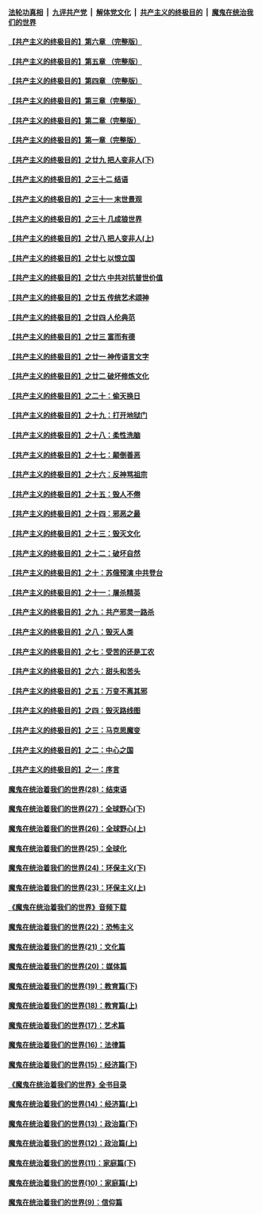 

####  [法轮功真相](../../../../basic/blob/master/README.md?t=07062102) &nbsp;|&nbsp; [九评共产党](../../../../9ping.md/blob/master/README.md?t=07062102) &nbsp;|&nbsp; [解体党文化](../../../../jtdwh.md/blob/master/README.md?t=07062102)  &nbsp;|&nbsp; [共产主义的终极目的](../../../../gczydzjmd.md/blob/master/README.md?t=07062102) &nbsp;|&nbsp; [魔鬼在统治我们的世界](../../../../mgztzwmdsj.md/blob/master/README.md?t=07062102) 

#### [【共产主义的终极目的】第六章 （完整版）](../pages/nsc422/n11428913.md?t=07062102) 

#### [【共产主义的终极目的】第五章 （完整版）](../pages/nsc422/n11428912.md?t=07062102) 

#### [【共产主义的终极目的】第四章 （完整版）](../pages/nsc422/n11428907.md?t=07062102) 

#### [【共产主义的终极目的】第三章（完整版）](../pages/nsc422/n11428848.md?t=07062102) 

#### [【共产主义的终极目的】第二章（完整版）](../pages/nsc422/n11428831.md?t=07062102) 

#### [【共产主义的终极目的】第一章（完整版）](../pages/nsc422/n11417651.md?t=07062102) 

#### [【共产主义的终极目的】之廿九 把人变非人(下)](../pages/nsc422/n11344140.md?t=07062102) 

#### [【共产主义的终极目的】之三十二 结语](../pages/nsc422/n11360535.md?t=07062102) 

#### [【共产主义的终极目的】之三十一 末世景观](../pages/nsc422/n11351129.md?t=07062102) 

#### [【共产主义的终极目的】之三十 几成狼世界](../pages/nsc422/n11348280.md?t=07062102) 

#### [【共产主义的终极目的】之廿八 把人变非人(上)](../pages/nsc422/n11340492.md?t=07062102) 

#### [【共产主义的终极目的】之廿七 以恨立国](../pages/nsc422/n11336944.md?t=07062102) 

#### [【共产主义的终极目的】之廿六 中共对抗普世价值](../pages/nsc422/n11324785.md?t=07062102) 

#### [【共产主义的终极目的】之廿五 传统艺术颂神](../pages/nsc422/n11296396.md?t=07062102) 

#### [【共产主义的终极目的】之廿四 人伦典范](../pages/nsc422/n11296397.md?t=07062102) 

#### [【共产主义的终极目的】之廿三 富而有德](../pages/nsc422/n11283598.md?t=07062102) 

#### [【共产主义的终极目的】之廿一 神传语言文字](../pages/nsc422/n11263265.md?t=07062102) 

#### [【共产主义的终极目的】之廿二 破坏修炼文化](../pages/nsc422/n11245728.md?t=07062102) 

#### [【共产主义的终极目的】之二十：偷天换日](../pages/nsc422/n11238846.md?t=07062102) 

#### [【共产主义的终极目的】之十九：打开地狱门](../pages/nsc422/n11206376.md?t=07062102) 

#### [【共产主义的终极目的】之十八：柔性洗脑](../pages/nsc422/n11199994.md?t=07062102) 

#### [【共产主义的终极目的】之十七：颠倒善恶](../pages/nsc422/n11179782.md?t=07062102) 

#### [【共产主义的终极目的】之十六：反神骂祖宗](../pages/nsc422/n11166798.md?t=07062102) 

#### [【共产主义的终极目的】之十五：毁人不倦](../pages/nsc422/n11166792.md?t=07062102) 

#### [【共产主义的终极目的】之十四：邪恶之最](../pages/nsc422/n11150249.md?t=07062102) 

#### [【共产主义的终极目的】之十三：毁灭文化](../pages/nsc422/n11135227.md?t=07062102) 

#### [【共产主义的终极目的】之十二：破坏自然](../pages/nsc422/n11135214.md?t=07062102) 

#### [【共产主义的终极目的】之十：苏俄预演 中共登台](../pages/nsc422/n11118424.md?t=07062102) 

#### [【共产主义的终极目的】之十一：屠杀精英](../pages/nsc422/n11118442.md?t=07062102) 

#### [【共产主义的终极目的】之九：共产邪灵一路杀](../pages/nsc422/n11114139.md?t=07062102) 

#### [【共产主义的终极目的】之八：毁灭人类](../pages/nsc422/n11108503.md?t=07062102) 

#### [【共产主义的终极目的】之七：受苦的还是工农](../pages/nsc422/n11101809.md?t=07062102) 

#### [【共产主义的终极目的】之六：甜头和苦头](../pages/nsc422/n11096971.md?t=07062102) 

#### [【共产主义的终极目的】之五：万变不离其邪](../pages/nsc422/n11091285.md?t=07062102) 

#### [【共产主义的终极目的】之四：毁灭路线图](../pages/nsc422/n11086284.md?t=07062102) 

#### [【共产主义的终极目的】之三：马克思魔变](../pages/nsc422/n11061941.md?t=07062102) 

#### [【共产主义的终极目的】之二：中心之国](../pages/nsc422/n11047728.md?t=07062102) 

#### [【共产主义的终极目的】之一：序言](../pages/nsc422/n11086077.md?t=07062102) 

#### [魔鬼在统治着我们的世界(28)：结束语](../pages/nsc422/n10936246.md?t=07062102) 

#### [魔鬼在统治着我们的世界(27)：全球野心(下)](../pages/nsc422/n10928319.md?t=07062102) 

#### [魔鬼在统治着我们的世界(26)：全球野心(上)](../pages/nsc422/n10900318.md?t=07062102) 

#### [魔鬼在统治着我们的世界(25)：全球化](../pages/nsc422/n10788205.md?t=07062102) 

#### [魔鬼在统治着我们的世界(24)：环保主义(下)](../pages/nsc422/n10695307.md?t=07062102) 

#### [魔鬼在统治着我们的世界(23)：环保主义(上)](../pages/nsc422/n10688613.md?t=07062102) 

#### [《魔鬼在统治着我们的世界》音频下载](../pages/nsc422/n10635553.md?t=07062102) 

#### [魔鬼在统治着我们的世界(22)：恐怖主义](../pages/nsc422/n10614727.md?t=07062102) 

#### [魔鬼在统治着我们的世界(21)：文化篇](../pages/nsc422/n10597706.md?t=07062102) 

#### [魔鬼在统治着我们的世界(20)：媒体篇](../pages/nsc422/n10586579.md?t=07062102) 

#### [魔鬼在统治着我们的世界(19)：教育篇(下)](../pages/nsc422/n10564808.md?t=07062102) 

#### [魔鬼在统治着我们的世界(18)：教育篇(上)](../pages/nsc422/n10526970.md?t=07062102) 

#### [魔鬼在统治着我们的世界(17)：艺术篇](../pages/nsc422/n10499093.md?t=07062102) 

#### [魔鬼在统治着我们的世界(16)：法律篇](../pages/nsc422/n10485969.md?t=07062102) 

#### [魔鬼在统治着我们的世界(15)：经济篇(下)](../pages/nsc422/n10469975.md?t=07062102) 

#### [《魔鬼在统治着我们的世界》全书目录](../pages/nsc422/n10464261.md?t=07062102) 

#### [魔鬼在统治着我们的世界(14)：经济篇(上)](../pages/nsc422/n10457370.md?t=07062102) 

#### [魔鬼在统治着我们的世界(13)：政治篇(下)](../pages/nsc422/n10448270.md?t=07062102) 

#### [魔鬼在统治着我们的世界(12)：政治篇(上)](../pages/nsc422/n10444576.md?t=07062102) 

#### [魔鬼在统治着我们的世界(11)：家庭篇(下)](../pages/nsc422/n10440961.md?t=07062102) 

#### [魔鬼在统治着我们的世界(10)：家庭篇(上)](../pages/nsc422/n10435448.md?t=07062102) 

#### [魔鬼在统治着我们的世界(9)：信仰篇](../pages/nsc422/n10432159.md?t=07062102) 

